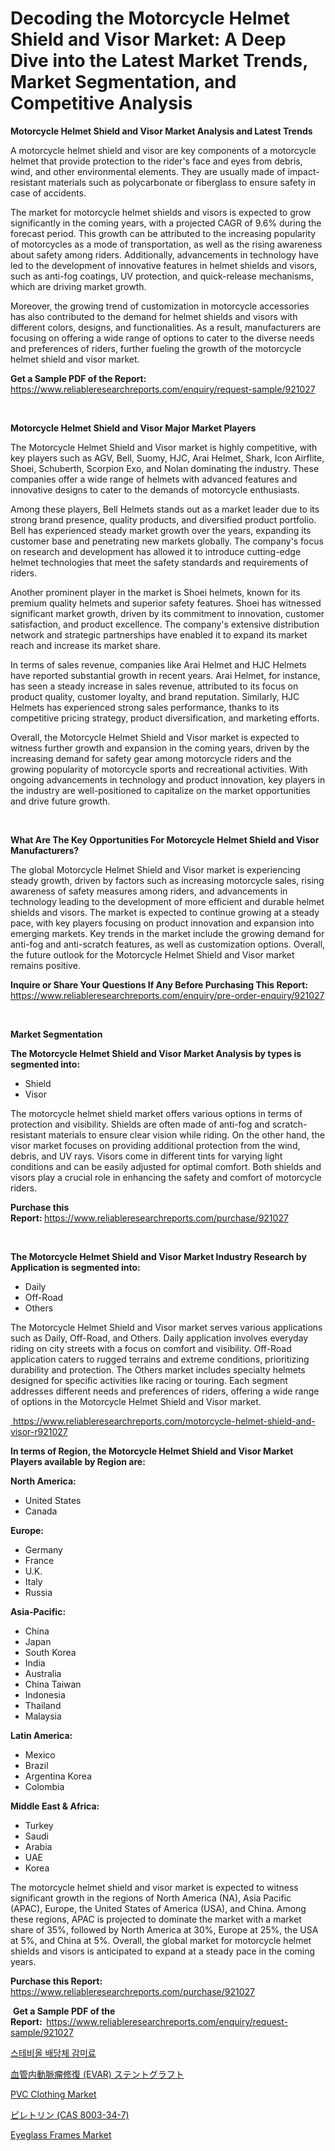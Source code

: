 <p><h1>Decoding the Motorcycle Helmet Shield and Visor Market: A Deep Dive into the Latest Market Trends, Market Segmentation, and Competitive Analysis</h1></p><p><strong>Motorcycle Helmet Shield and Visor Market Analysis and Latest Trends</strong></p>
<p><p>A motorcycle helmet shield and visor are key components of a motorcycle helmet that provide protection to the rider's face and eyes from debris, wind, and other environmental elements. They are usually made of impact-resistant materials such as polycarbonate or fiberglass to ensure safety in case of accidents.</p><p>The market for motorcycle helmet shields and visors is expected to grow significantly in the coming years, with a projected CAGR of 9.6% during the forecast period. This growth can be attributed to the increasing popularity of motorcycles as a mode of transportation, as well as the rising awareness about safety among riders. Additionally, advancements in technology have led to the development of innovative features in helmet shields and visors, such as anti-fog coatings, UV protection, and quick-release mechanisms, which are driving market growth.</p><p>Moreover, the growing trend of customization in motorcycle accessories has also contributed to the demand for helmet shields and visors with different colors, designs, and functionalities. As a result, manufacturers are focusing on offering a wide range of options to cater to the diverse needs and preferences of riders, further fueling the growth of the motorcycle helmet shield and visor market.</p></p>
<p><strong>Get a Sample PDF of the Report:&nbsp;</strong> <a href="https://www.reliableresearchreports.com/enquiry/request-sample/921027">https://www.reliableresearchreports.com/enquiry/request-sample/921027</a></p>
<p>&nbsp;</p>
<p><strong>Motorcycle Helmet Shield and Visor Major Market Players</strong></p>
<p><p>The Motorcycle Helmet Shield and Visor market is highly competitive, with key players such as AGV, Bell, Suomy, HJC, Arai Helmet, Shark, Icon Airflite, Shoei, Schuberth, Scorpion Exo, and Nolan dominating the industry. These companies offer a wide range of helmets with advanced features and innovative designs to cater to the demands of motorcycle enthusiasts.</p><p>Among these players, Bell Helmets stands out as a market leader due to its strong brand presence, quality products, and diversified product portfolio. Bell has experienced steady market growth over the years, expanding its customer base and penetrating new markets globally. The company's focus on research and development has allowed it to introduce cutting-edge helmet technologies that meet the safety standards and requirements of riders.</p><p>Another prominent player in the market is Shoei helmets, known for its premium quality helmets and superior safety features. Shoei has witnessed significant market growth, driven by its commitment to innovation, customer satisfaction, and product excellence. The company's extensive distribution network and strategic partnerships have enabled it to expand its market reach and increase its market share.</p><p>In terms of sales revenue, companies like Arai Helmet and HJC Helmets have reported substantial growth in recent years. Arai Helmet, for instance, has seen a steady increase in sales revenue, attributed to its focus on product quality, customer loyalty, and brand reputation. Similarly, HJC Helmets has experienced strong sales performance, thanks to its competitive pricing strategy, product diversification, and marketing efforts.</p><p>Overall, the Motorcycle Helmet Shield and Visor market is expected to witness further growth and expansion in the coming years, driven by the increasing demand for safety gear among motorcycle riders and the growing popularity of motorcycle sports and recreational activities. With ongoing advancements in technology and product innovation, key players in the industry are well-positioned to capitalize on the market opportunities and drive future growth.</p></p>
<p>&nbsp;</p>
<p><strong>What Are The Key Opportunities For Motorcycle Helmet Shield and Visor Manufacturers?</strong></p>
<p><p>The global Motorcycle Helmet Shield and Visor market is experiencing steady growth, driven by factors such as increasing motorcycle sales, rising awareness of safety measures among riders, and advancements in technology leading to the development of more efficient and durable helmet shields and visors. The market is expected to continue growing at a steady pace, with key players focusing on product innovation and expansion into emerging markets. Key trends in the market include the growing demand for anti-fog and anti-scratch features, as well as customization options. Overall, the future outlook for the Motorcycle Helmet Shield and Visor market remains positive.</p></p>
<p><strong>Inquire or Share Your Questions If Any Before Purchasing This Report:</strong> <a href="https://www.reliableresearchreports.com/enquiry/pre-order-enquiry/921027">https://www.reliableresearchreports.com/enquiry/pre-order-enquiry/921027</a></p>
<p>&nbsp;</p>
<p><strong>Market Segmentation</strong></p>
<p><strong>The Motorcycle Helmet Shield and Visor Market Analysis by types is segmented into:</strong></p>
<p><ul><li>Shield</li><li>Visor</li></ul></p>
<p><p>The motorcycle helmet shield market offers various options in terms of protection and visibility. Shields are often made of anti-fog and scratch-resistant materials to ensure clear vision while riding. On the other hand, the visor market focuses on providing additional protection from the wind, debris, and UV rays. Visors come in different tints for varying light conditions and can be easily adjusted for optimal comfort. Both shields and visors play a crucial role in enhancing the safety and comfort of motorcycle riders.</p></p>
<p><strong>Purchase this Report:&nbsp;</strong><a href="https://www.reliableresearchreports.com/purchase/921027">https://www.reliableresearchreports.com/purchase/921027</a></p>
<p>&nbsp;</p>
<p><strong>The Motorcycle Helmet Shield and Visor Market Industry Research by Application is segmented into:</strong></p>
<p><ul><li>Daily</li><li>Off-Road</li><li>Others</li></ul></p>
<p><p>The Motorcycle Helmet Shield and Visor market serves various applications such as Daily, Off-Road, and Others. Daily application involves everyday riding on city streets with a focus on comfort and visibility. Off-Road application caters to rugged terrains and extreme conditions, prioritizing durability and protection. The Others market includes specialty helmets designed for specific activities like racing or touring. Each segment addresses different needs and preferences of riders, offering a wide range of options in the Motorcycle Helmet Shield and Visor market.</p></p>
<p><a href="https://www.reliableresearchreports.com/motorcycle-helmet-shield-and-visor-r921027">&nbsp;https://www.reliableresearchreports.com/motorcycle-helmet-shield-and-visor-r921027</a></p>
<p><strong>In terms of Region, the Motorcycle Helmet Shield and Visor Market Players available by Region are:</strong></p>
<p>
    <p> <strong> North America: </strong>
        <ul>
            <li>United States</li>
            <li>Canada</li>
        </ul>
        </p> 
    <p> <strong> Europe: </strong>
        <ul>
            <li>Germany</li>
            <li>France</li>
            <li>U.K.</li>
            <li>Italy</li>
            <li>Russia</li>
        </ul>
        </p> 
    <p> <strong> Asia-Pacific: </strong>
        <ul>
            <li>China</li>
            <li>Japan</li>
            <li>South Korea</li>
            <li>India</li>
            <li>Australia</li>
            <li>China Taiwan</li>
            <li>Indonesia</li>
            <li>Thailand</li>
            <li>Malaysia</li>
        </ul>
        </p> 
    <p> <strong> Latin America: </strong>
        <ul>
            <li>Mexico</li>
            <li>Brazil</li>
            <li>Argentina Korea</li>
            <li>Colombia</li>
        </ul>
        </p> 
    <p> <strong> Middle East & Africa: </strong>
        <ul>
            <li>Turkey</li>
            <li>Saudi</li>
            <li>Arabia</li>
            <li>UAE</li>
            <li>Korea</li>
        </ul>
    </p>
    </p>
<p><p>The motorcycle helmet shield and visor market is expected to witness significant growth in the regions of North America (NA), Asia Pacific (APAC), Europe, the United States of America (USA), and China. Among these regions, APAC is projected to dominate the market with a market share of 35%, followed by North America at 30%, Europe at 25%, the USA at 5%, and China at 5%. Overall, the global market for motorcycle helmet shields and visors is anticipated to expand at a steady pace in the coming years.</p></p>
<p><strong>Purchase this Report: </strong><a href="https://www.reliableresearchreports.com/purchase/921027">https://www.reliableresearchreports.com/purchase/921027</a></p>
<p>&nbsp;<strong>Get a Sample PDF of the Report:&nbsp;&nbsp;</strong><a href="https://www.reliableresearchreports.com/enquiry/request-sample/921027">https://www.reliableresearchreports.com/enquiry/request-sample/921027</a></p>
<p><strong></strong></p>
<p><p><a href="https://github.com/rrmadityapu/Market-Research-Report-List-1/blob/main/9007515152562.md">스테비올 배당체 감미료</a></p><p><a href="https://medium.com/@chloeconn80/2024%E5%B9%B4%E3%81%8B%E3%82%892031%E5%B9%B4%E3%81%BE%E3%81%A7-%E4%B8%96%E7%95%8C%E3%81%AE%E8%A1%80%E7%AE%A1%E5%86%85%E8%85%AB%E7%98%8D%E4%BF%AE%E5%BE%A9-evar-%E3%82%B9%E3%83%86%E3%83%B3%E3%83%88%E3%82%B0%E3%83%A9%E3%83%95%E3%83%88%E5%B8%82%E5%A0%B4%E3%81%AE%E8%A6%8F%E6%A8%A1%E3%81%AF-%E6%A5%AD%E7%95%8C%E3%81%AE%E4%BA%88%E6%B8%AC%E3%81%AB%E3%82%88%E3%82%8B%E3%81%A8-%E5%B9%B4%E5%B9%B3%E5%9D%87%E6%88%90%E9%95%B7%E7%8E%87-cagr-%E3%81%8C7-%E3%82%92%E7%B5%8C%E9%A8%93%E3%81%99%E3%82%8B%E3%81%A8%E4%BA%88%E6%83%B3%E3%81%95%E3%82%8C%E3%81%A6%E3%81%84%E3%81%BE%E3%81%99-b23ecb9aee82">血管内動脈瘤修復 (EVAR) ステントグラフト</a></p><p><a href="https://github.com/suitykhatun12/Market-Research-Report-List-1/blob/main/pvc-clothing-market.md">PVC Clothing Market</a></p><p><a href="https://medium.com/@alejandroramirez23k/%E3%82%B0%E3%83%AD%E3%83%BC%E3%83%90%E3%83%AB%E3%83%94%E3%83%AC%E3%82%B9%E3%83%AA%E3%83%B3-cas-8003-34-7-%E5%B8%82%E5%A0%B4%E3%82%BB%E3%82%AF%E3%82%BF%E3%83%BC-%E7%A8%AE%E9%A1%9E-%E5%BF%9C%E7%94%A8-%E5%B8%82%E5%A0%B4%E3%83%97%E3%83%AC%E3%83%BC%E3%83%A4%E3%83%BC%E3%81%AE%E6%88%A6%E7%95%A5-%E5%9C%B0%E5%9F%9F%E6%88%90%E9%95%B7%E3%81%AE%E6%B4%9E%E5%AF%9F-%E3%81%8A%E3%82%88%E3%81%B3%E5%B0%86%E6%9D%A5%E3%81%AE%E4%BA%88%E6%B8%AC-2024%E5%B9%B4-2031%E5%B9%B4-67198515a180">ピレトリン (CAS 8003-34-7)</a></p><p><a href="https://github.com/khadijahesham19/Market-Research-Report-List-1/blob/main/eyeglass-frames-market.md">Eyeglass Frames Market</a></p></p>